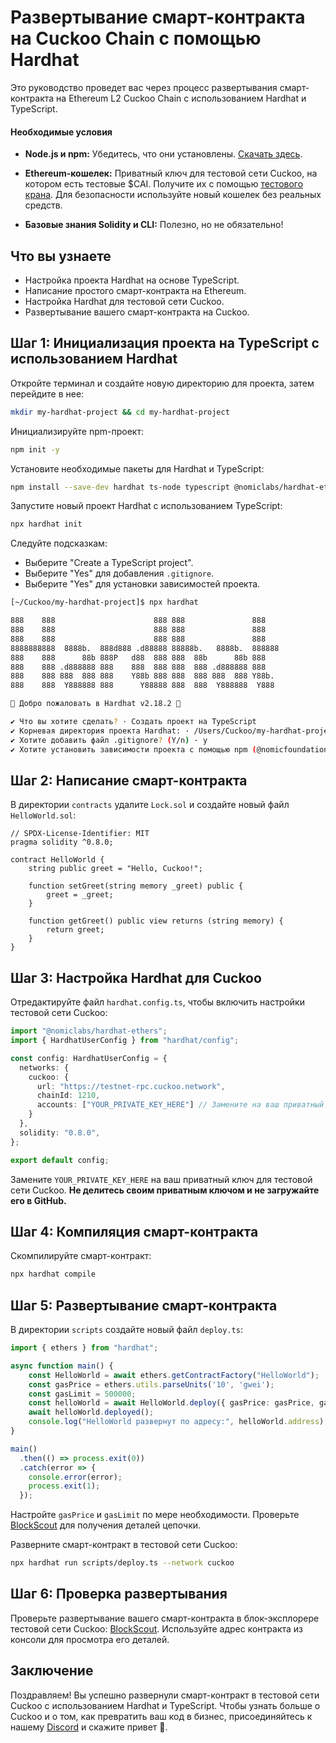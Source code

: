 # Развертывание смарт-контракта на Cuckoo Chain с помощью Hardhat

Это руководство проведет вас через процесс развертывания смарт-контракта на Ethereum L2 Cuckoo Chain с использованием Hardhat и TypeScript.

#### Необходимые условия

- **Node.js и npm:** Убедитесь, что они установлены. [Скачать здесь](https://nodejs.org/).

- **Ethereum-кошелек:** Приватный ключ для тестовой сети Cuckoo, на котором есть тестовые $CAI. Получите их с помощью [тестового крана](https://cuckoo.network/portal/faucet/). Для безопасности используйте новый кошелек без реальных средств.

- **Базовые знания Solidity и CLI:** Полезно, но не обязательно!

## Что вы узнаете

- Настройка проекта Hardhat на основе TypeScript.
- Написание простого смарт-контракта на Ethereum.
- Настройка Hardhat для тестовой сети Cuckoo.
- Развертывание вашего смарт-контракта на Cuckoo.

## Шаг 1: Инициализация проекта на TypeScript с использованием Hardhat

Откройте терминал и создайте новую директорию для проекта, затем перейдите в нее:

```bash
mkdir my-hardhat-project && cd my-hardhat-project
```

Инициализируйте npm-проект:

```bash
npm init -y
```

Установите необходимые пакеты для Hardhat и TypeScript:

```bash
npm install --save-dev hardhat ts-node typescript @nomiclabs/hardhat-ethers ethers
```

Запустите новый проект Hardhat с использованием TypeScript:

```bash
npx hardhat init
```

Следуйте подсказкам:

- Выберите "Create a TypeScript project".
- Выберите "Yes" для добавления `.gitignore`.
- Выберите "Yes" для установки зависимостей проекта.

```bash
[~/Cuckoo/my-hardhat-project]$ npx hardhat

888    888                      888 888               888
888    888                      888 888               888
888    888                      888 888               888
8888888888  8888b.  888d888 .d88888 88888b.   8888b.  888888
888    888      88b 888P   d88  888 888  88b      88b 888
888    888 .d888888 888    888  888 888  888 .d888888 888
888    888 888  888 888    Y88b 888 888  888 888  888 Y88b.
888    888  Y888888 888      Y88888 888  888  Y888888  Y888

👷 Добро пожаловать в Hardhat v2.18.2 👷‍

✔ Что вы хотите сделать? · Создать проект на TypeScript
✔ Корневая директория проекта Hardhat: · /Users/Cuckoo/my-hardhat-project
✔ Хотите добавить файл .gitignore? (Y/n) · y
✔ Хотите установить зависимости проекта с помощью npm (@nomicfoundation/hardhat-toolbox)? (Y/n) · y
```

## Шаг 2: Написание смарт-контракта

В директории `contracts` удалите `Lock.sol` и создайте новый файл `HelloWorld.sol`:

```solidity
// SPDX-License-Identifier: MIT
pragma solidity ^0.8.0;

contract HelloWorld {
    string public greet = "Hello, Cuckoo!";

    function setGreet(string memory _greet) public {
        greet = _greet;
    }

    function getGreet() public view returns (string memory) {
        return greet;
    }
}
```

## Шаг 3: Настройка Hardhat для Cuckoo

Отредактируйте файл `hardhat.config.ts`, чтобы включить настройки тестовой сети Cuckoo:

```typescript
import "@nomiclabs/hardhat-ethers";
import { HardhatUserConfig } from "hardhat/config";

const config: HardhatUserConfig = {
  networks: {
    cuckoo: {
      url: "https://testnet-rpc.cuckoo.network",
      chainId: 1210,
      accounts: ["YOUR_PRIVATE_KEY_HERE"] // Замените на ваш приватный ключ
    }
  },
  solidity: "0.8.0",
};

export default config;
```

Замените `YOUR_PRIVATE_KEY_HERE` на ваш приватный ключ для тестовой сети Cuckoo. **Не делитесь своим приватным ключом и не загружайте его в GitHub.**

## Шаг 4: Компиляция смарт-контракта

Скомпилируйте смарт-контракт:

```bash
npx hardhat compile
```

## Шаг 5: Развертывание смарт-контракта

В директории `scripts` создайте новый файл `deploy.ts`:

```typescript
import { ethers } from "hardhat";

async function main() {
    const HelloWorld = await ethers.getContractFactory("HelloWorld");
    const gasPrice = ethers.utils.parseUnits('10', 'gwei');
    const gasLimit = 500000;
    const helloWorld = await HelloWorld.deploy({ gasPrice: gasPrice, gasLimit: gasLimit });
    await helloWorld.deployed();
    console.log("HelloWorld развернут по адресу:", helloWorld.address);
}

main()
  .then(() => process.exit(0))
  .catch(error => {
    console.error(error);
    process.exit(1);
  });
```

Настройте `gasPrice` и `gasLimit` по мере необходимости. Проверьте [BlockScout](https://testnet-scan.cuckoo.network/) для получения деталей цепочки.

Разверните смарт-контракт в тестовой сети Cuckoo:

```bash
npx hardhat run scripts/deploy.ts --network cuckoo
```

## Шаг 6: Проверка развертывания

Проверьте развертывание вашего смарт-контракта в блок-эксплорере тестовой сети Cuckoo: [BlockScout](https://testnet-scan.cuckoo.network/). Используйте адрес контракта из консоли для просмотра его деталей.

## Заключение

Поздравляем! Вы успешно развернули смарт-контракт в тестовой сети Cuckoo с использованием Hardhat и TypeScript. Чтобы узнать больше о Cuckoo и о том, как превратить ваш код в бизнес, присоединяйтесь к нашему [Discord](https://cuckoo.network/dc) и скажите привет 👋.
